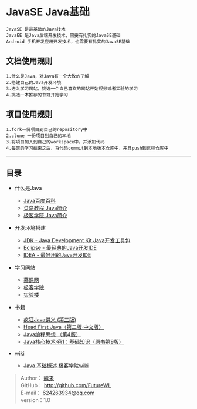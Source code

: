 # JavaSE Java基础
    JavaSE 是最基础的Java技术
    JavaEE 是Java后端开发技术，需要有扎实的JavaSE基础
    Android 手机开发应用开发技术，也需要有扎实的JavaSE基础

## 文档使用规则

    1.什么是Java，对Java有一个大致的了解
    2.搭建自己的Java开发环境
    3.进入学习网站，挑选一个自己喜欢的网站开始视频或者实验的学习
    4.挑选一本推荐的书籍开始学习

## 项目使用规则

    1.fork一份项目到自己的repository中
    2.clone 一份项目到自己的本地
    3.将项目加入到自己的workspace中，并添加代码
    4.每天的学习结束之后，将代码commit到本地版本仓库中，并且push到远程仓库中
    
--------------------------------------------------------------------------------

## <a name="index"/>目录
- 什么是Java
  - [Java百度百科](http://baike.baidu.com/link?url=oDDRs-vwo2HgC9MCNw5isr_j7eb6m6DLwt3tmCYpOIcWMKKcHuGij0AN9e5oyqtraVmeoFhLTPQGcUe1GHdqEfuritM6LdT-3TwecyZ4Z17)
  - [菜鸟教程 Java简介](http://www.runoob.com/java/java-intro.html)
  - [极客学院 Java简介](http://www.jikexueyuan.com/course/212.html)
- 开发环境搭建
  - [JDK - Java Development Kit Java开发工具包 ](http://www.oracle.com/technetwork/java/javase/downloads/jdk8-downloads-2133151.html "JDK下载地址")
  - [Eclipse - 最经典的Java开发IDE](http://www.eclipse.org/downloads/ "Eclipse下载地址")
  - [IDEA - 最好用的Java开发IDE](http://www.jetbrains.com/idea/ "IDEA下载地址")

- 学习网站
  - [慕课网](http://www.imooc.com/view/85 "Java基础实战1")
  - [极客学院](http://www.jikexueyuan.com/path/java/ "Java实战路径图")
  - [实验楼](https://www.shiyanlou.com/courses/18 "Java实验")

- 书籍
  - [疯狂Java讲义 (第三版)](http://book.douban.com/subject/25959184/)
  - [Head First Java（第二版·中文版）](http://book.douban.com/subject/2000732/)
  - [Java编程思想 （第4版）](http://book.douban.com/subject/2130190/)
  - [Java核心技术·卷1：基础知识（原书第9版）](http://book.douban.com/subject/25762168/)
- wiki

  - [Java 基础概述 极客学院wiki](http://wiki.jikexueyuan.com/project/java/overview.html)

> Author： [魏来](http://ayweilai.com)<br>
> GitHub： http://github.com/FutureWL<br>
> E-mail： 624263934@qq.com<br>
> version：1.0
